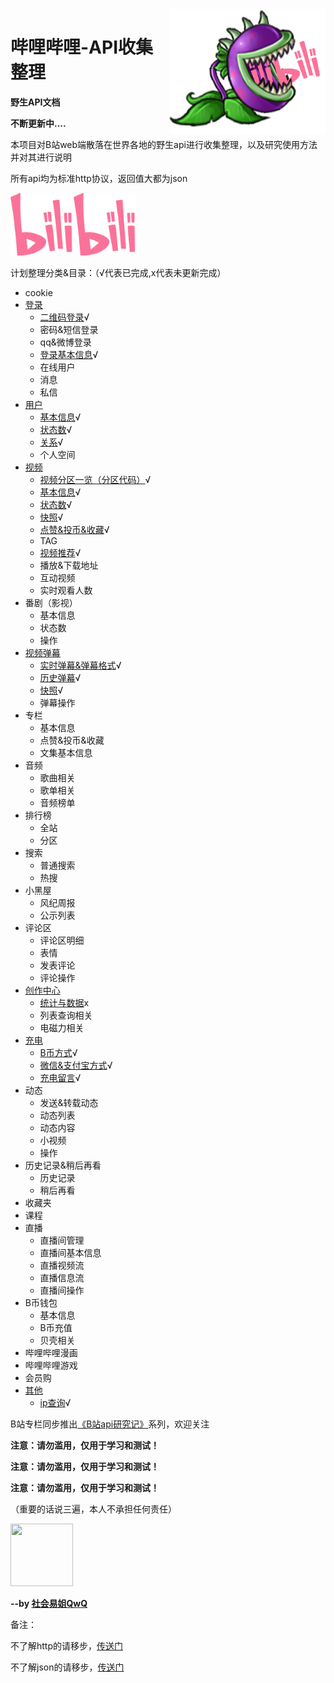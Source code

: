 <img src="/imgs/Mylogo.png" align="right" width="250" height="200"/>

# 哔哩哔哩-API收集整理

**野生API文档**

**不断更新中....**

本项目对B站web端散落在世界各地的野生api进行收集整理，以及研究使用方法并对其进行说明

所有api均为标准http协议，返回值大都为json

<img src="/imgs/bilibili.svg" width="200" height="100"/>

计划整理分类&目录：（√代表已完成,x代表未更新完成）

- cookie
- [登录](login)
  - [二维码登录](login/QR.md)√
  - 密码&短信登录
  - qq&微博登录
  - [登录基本信息](login/login_info.md)√
  - 在线用户
  - 消息
  - 私信
- [用户](user)
  - [基本信息](user/info.md)√
  - [状态数](user/status_number.md)√
  - [关系](user/relation.md)√
  - 个人空间
- [视频](video)
  - [视频分区一览（分区代码）](video/video_zone.md)√
  - [基本信息](video/info.md)√
  - [状态数](video/status_number.md)√
  - [快照](video/snapshot.md)√
  - [点赞&投币&收藏](video/like_coin_fav.md)√
  - TAG
  - [视频推荐](video/recommend.md)√
  - 播放&下载地址
  - 互动视频
  - 实时观看人数
- 番剧（影视）
  - 基本信息
  - 状态数
  - 操作
- [视频弹幕](danmaku)
  - [实时弹幕&弹幕格式](danmaku/danmaku.md)√
  - [历史弹幕](danmaku/history.md)√
  - [快照](danmaku/snapshot.md)√
  - 弹幕操作
- 专栏
  - 基本信息
  - 点赞&投币&收藏
  - 文集基本信息
- 音频
  - 歌曲相关
  - 歌单相关
  - 音频榜单
- 排行榜
  - 全站
  - 分区
- 搜索
  - 普通搜索
  - 热搜
- 小黑屋
  - 风纪周报
  - 公示列表
- 评论区
  - 评论区明细
  - 表情
  - 发表评论
  - 评论操作
- [创作中心](creativecenter)
  - [统计与数据](creativecenter/statistics&data.md)x
  - 列表查询相关
  - 电磁力相关
- [充电](electric)
  - [B币方式](electric/Bcoin.md)√
  - [微信&支付宝方式](electric/WeChat&Alipay.md)√
  - [充电留言](electric/charge_msg.md)√
- 动态
  - 发送&转载动态
  - 动态列表
  - 动态内容
  - 小视频
  - 操作
- 历史记录&稍后再看
  - 历史记录
  - 稍后再看
- 收藏夹
- 课程
- 直播
  - 直播间管理
  - 直播间基本信息
  - 直播视频流
  - 直播信息流
  - 直播间操作
- B币钱包
  - 基本信息
  - B币充值
  - 贝壳相关
- 哔哩哔哩漫画
- 哔哩哔哩游戏
- 会员购
- [其他](other)
  - [ip查询](other/ip.md)√

B站专栏同步推出[《B站api研究记》](https://www.bilibili.com/read/readlist/rl207146)系列，欢迎关注

**注意：请勿滥用，仅用于学习和测试！**

**注意：请勿滥用，仅用于学习和测试！**

**注意：请勿滥用，仅用于学习和测试！**

（重要的话说三遍，本人不承担任何责任）

<img src="https://i2.hdslb.com/bfs/face/480e2e98513aaeb65d2f2c76dbae750c4de722e9.jpg" width="100" height="100"/>

**--by [社会易姐QwQ](https://space.bilibili.com/293793435)**

备注：

不了解http的请移步，[传送门](https://www.cnblogs.com/an-wen/p/11180076.html)

不了解json的请移步，[传送门](https://www.sojson.com/json/json_index.html)
